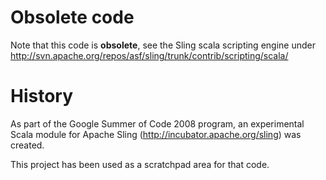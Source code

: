 # Obsolete code #
Note that this code is **obsolete**, see the Sling scala scripting engine under http://svn.apache.org/repos/asf/sling/trunk/contrib/scripting/scala/

# History #
As part of the Google Summer of Code 2008 program, an experimental Scala module for Apache Sling (http://incubator.apache.org/sling) was created.

This project has been used as a scratchpad area for that code.